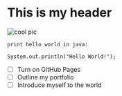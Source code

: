  
 # <h1> This is my header
![cool pic](https://github.com/BWilson191/Introduction-to-github/blob/start-markdown/tiger.png)
 
 ```
 print hello world in java:
 
 System.out.println("Hello World!");
 ```
 
 
 - [ ] Turn on GitHub Pages
- [ ] Outline my portfolio
- [ ] Introduce myself to the world
